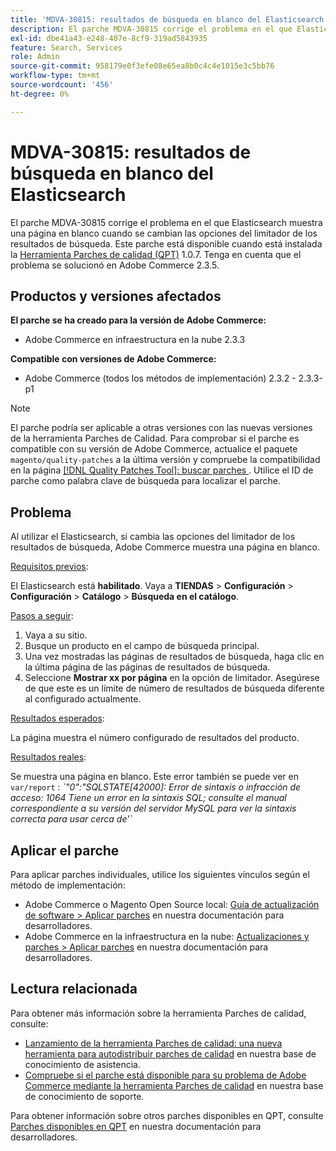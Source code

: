 ```yaml
---
title: 'MDVA-30815: resultados de búsqueda en blanco del Elasticsearch'
description: El parche MDVA-30815 corrige el problema en el que Elasticsearch muestra una página en blanco cuando se cambian las opciones del limitador de los resultados de búsqueda. Este parche está disponible cuando está instalada la [Quality Patches Tool (QPT)](/help/announcements/adobe-commerce-announcements/magento-quality-patches-released-new-tool-to-self-serve-quality-patches.md) 1.0.7. Tenga en cuenta que el problema se solucionó en Adobe Commerce 2.3.5.
exl-id: dbe41a43-e248-407e-8cf9-319ad5843935
feature: Search, Services
role: Admin
source-git-commit: 958179e0f3efe08e65ea8b0c4c4e1015e3c5bb76
workflow-type: tm+mt
source-wordcount: '456'
ht-degree: 0%

---
```


# MDVA-30815: resultados de búsqueda en blanco del Elasticsearch

El parche MDVA-30815 corrige el problema en el que Elasticsearch muestra una página en blanco cuando se cambian las opciones del limitador de los resultados de búsqueda. Este parche está disponible cuando está instalada la [Herramienta Parches de calidad (QPT)](/help/announcements/adobe-commerce-announcements/magento-quality-patches-released-new-tool-to-self-serve-quality-patches.md) 1.0.7. Tenga en cuenta que el problema se solucionó en Adobe Commerce 2.3.5.

## Productos y versiones afectados

**El parche se ha creado para la versión de Adobe Commerce:**

* Adobe Commerce en infraestructura en la nube 2.3.3

**Compatible con versiones de Adobe Commerce:**

* Adobe Commerce (todos los métodos de implementación) 2.3.2 - 2.3.3-p1

>[!NOTE]
>
>El parche podría ser aplicable a otras versiones con las nuevas versiones de la herramienta Parches de Calidad. Para comprobar si el parche es compatible con su versión de Adobe Commerce, actualice el paquete `magento/quality-patches` a la última versión y compruebe la compatibilidad en la página [[!DNL Quality Patches Tool]: buscar parches ](https://devdocs.magento.com/quality-patches/tool.html#patch-grid). Utilice el ID de parche como palabra clave de búsqueda para localizar el parche.

## Problema

Al utilizar el Elasticsearch, si cambia las opciones del limitador de los resultados de búsqueda, Adobe Commerce muestra una página en blanco.

<u>Requisitos previos</u>:

El Elasticsearch está **habilitado**. Vaya a **TIENDAS** > **Configuración** > **Configuración** > **Catálogo** > **Búsqueda en el catálogo**.

<u>Pasos a seguir</u>:

1. Vaya a su sitio.
1. Busque un producto en el campo de búsqueda principal.
1. Una vez mostradas las páginas de resultados de búsqueda, haga clic en la última página de las páginas de resultados de búsqueda.
1. Seleccione **Mostrar xx por página** en la opción de limitador. Asegúrese de que este es un límite de número de resultados de búsqueda diferente al configurado actualmente.

<u>Resultados esperados</u>:

La página muestra el número configurado de resultados del producto.

<u>Resultados reales</u>:

Se muestra una página en blanco. Este error también se puede ver en `var/report` : *\`&quot;0&quot;:&quot;SQLSTATE\[42000\]: Error de sintaxis o infracción de acceso: 1064 Tiene un error en la sintaxis SQL; consulte el manual correspondiente a su versión del servidor MySQL para ver la sintaxis correcta para usar cerca de&#39;\`*

## Aplicar el parche

Para aplicar parches individuales, utilice los siguientes vínculos según el método de implementación:

* Adobe Commerce o Magento Open Source local: [Guía de actualización de software > Aplicar parches](https://devdocs.magento.com/guides/v2.4/comp-mgr/patching/mqp.html) en nuestra documentación para desarrolladores.
* Adobe Commerce en la infraestructura en la nube: [Actualizaciones y parches > Aplicar parches](https://devdocs.magento.com/cloud/project/project-patch.html) en nuestra documentación para desarrolladores.

## Lectura relacionada

Para obtener más información sobre la herramienta Parches de calidad, consulte:

* [Lanzamiento de la herramienta Parches de calidad: una nueva herramienta para autodistribuir parches de calidad](/help/announcements/adobe-commerce-announcements/magento-quality-patches-released-new-tool-to-self-serve-quality-patches.md) en nuestra base de conocimiento de asistencia.
* [Compruebe si el parche está disponible para su problema de Adobe Commerce mediante la herramienta Parches de calidad](/help/support-tools/patches-available-in-qpt-tool/check-patch-for-magento-issue-with-magento-quality-patches.md) en nuestra base de conocimiento de soporte.

Para obtener información sobre otros parches disponibles en QPT, consulte [Parches disponibles en QPT](https://devdocs.magento.com/quality-patches/tool.html#patch-grid) en nuestra documentación para desarrolladores.
